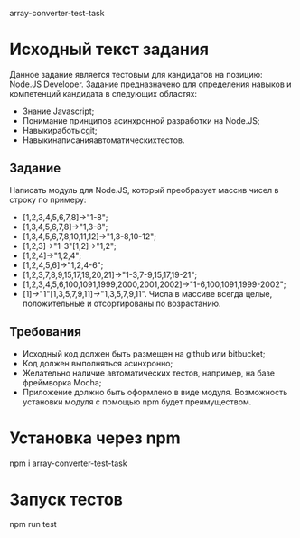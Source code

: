 array-converter-test-task

# Исходный текст задания
Данное задание является тестовым для кандидатов на позицию: Node.JS Developer.
Задание предназначено для определения навыков и компетенций кандидата в следующих областях:
* Знание Javascript;
* Понимание принципов асинхронной разработки на Node.JS;
* Навыкиработысgit;
* Навыкинаписанияавтоматическихтестов.
## Задание
Написать модуль для Node.JS, который преобразует массив чисел в строку по примеру:
* [1,2,3,4,5,6,7,8]->"1-8";
* [1,3,4,5,6,7,8]->"1,3-8";
* [1,3,4,5,6,7,8,10,11,12]->"1,3-8,10-12";
* [1,2,3]->"1-3"[1,2]->"1,2";
* [1,2,4]->"1,2,4";
* [1,2,4,5,6]->"1,2,4-6";
* [1,2,3,7,8,9,15,17,19,20,21]->"1-3,7-9,15,17,19-21";
* [1,2,3,4,5,6,100,1091,1999,2000,2001,2002]->"1-6,100,1091,1999-2002";
* [1]->"1"[1,3,5,7,9,11]->"1,3,5,7,9,11".
Числа в массиве всегда целые, положительные и отсортированы по возрастанию. 

## Требования
* Исходный код должен быть размещен на github или bitbucket;
* Код должен выполняться асинхронно;
* Желательно наличие автоматических тестов, например, на базе фреймворка Mocha;
* Приложение должно быть оформлено в виде модуля. 
Возможность установки модуля с помощью npm будет преимуществом.

# Установка через npm
npm i array-converter-test-task

# Запуск тестов
npm run test

